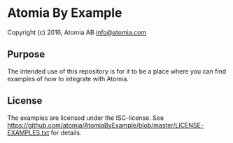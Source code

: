 Atomia By Example
=====================

Copyright (c) 2016, Atomia AB <info@atomia.com>

Purpose
-------

The intended use of this repository is for it to be a place where you can find examples of how to integrate with Atomia.

License
-------

The examples are licensed under the ISC-license. See https://github.com/atomia/AtomiaByExample/blob/master/LICENSE-EXAMPLES.txt for details.
